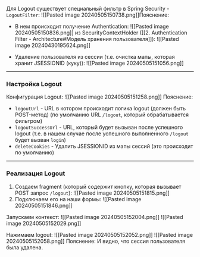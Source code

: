 Для Logout существует специальный фильтр в Spring Security - `LogoutFilter`:
![[Pasted image 20240505150738.png]]Пояснение:
- В нем происходит получение Authentication:
	![[Pasted image 20240505150836.png]]
	из SecurityContextHolder ([[2. Authentication Filter - Architecture#Модель хранения пользователя]]):
	![[Pasted image 20240430195624.png]]

- Удаление пользователя из сессии (т.е. очистка мапы, которая хранит JSESSIONID (куку)):
	![[Pasted image 20240505151056.png]]


---

### Настройка Logout

Конфигурация Logout:
![[Pasted image 20240505151258.png]]
Пояснение:
- `logoutUrl` - URL в котором происходит логика logout (должен быть POST-метод) (по умолчанию URL `/logout`, который обрабатывается фильтром)
- `logoutSuccessUrl` - URL, который будет вызыван после успешного logout (т.е. в нашем случае после успешного выполненного `/logout` будет вызван `login`)
- `deleteCookies` - Удалить JSESSIONID из мапы сессий (это происходит по умолчанию)

---

### Реализация Logout

1. Создаем fragment (который содержит кнопку, которая вызывает POST запрос `/logout`):
	![[Pasted image 20240505151815.png]]
2. Подключаем его на наши формы:
	![[Pasted image 20240505151846.png]]
	

Запускаем контекст:
![[Pasted image 20240505152004.png]]
![[Pasted image 20240505152029.png]]

Нажимаем logout:
![[Pasted image 20240505152052.png]]
![[Pasted image 20240505152058.png]]
Пояснение: И видно, что сессия пользователя была удалена.